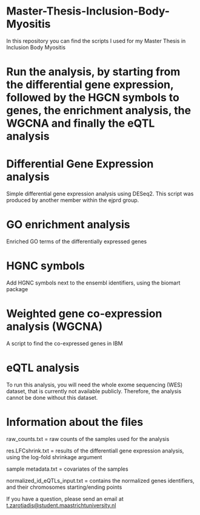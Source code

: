 # Master-Thesis-Inclusion-Body-Myositis
In this repository you can find the scripts I used for my Master Thesis in Inclusion Body Myositis

# Run the analysis, by starting from the differential gene expression, followed by the HGCN symbols to genes, the enrichment analysis, the WGCNA and finally the eQTL analysis

# Differential Gene Expression analysis
Simple differential gene expression analysis using DESeq2. This script was produced by another member within the ejprd group.

# GO enrichment analysis
Enriched GO terms of the differentially expressed genes

# HGNC symbols
Add HGNC symbols next to the ensembl identifiers, using the biomart package

# Weighted gene co-expression analysis (WGCNA)
A script to find the co-expressed genes in IBM

# eQTL analysis
To run this analysis, you will need the whole exome sequencing (WES) dataset, that is currently not available publicly. Therefore, the analysis
cannot be done without this dataset.



# Information about the files

raw_counts.txt = raw counts of the samples used for the analysis

res.LFCshrink.txt = results of the differentiall gene expression analysis, using the log-fold shrinkage argument

sample metadata.txt = covariates of the samples

normalized_id_eQTLs_input.txt = contains the normalized genes identifiers, and their chromosomes starting/ending points

If you have a question, please send an email at t.zarotiadis@student.maastrichtuniversity.nl



